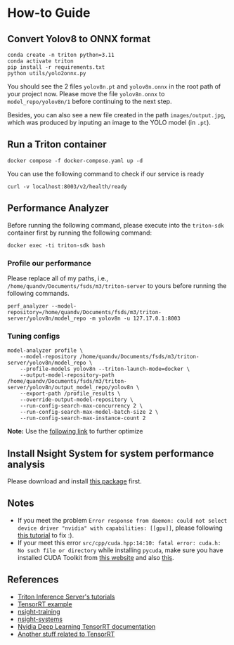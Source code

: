 # How-to Guide

## Convert Yolov8 to ONNX format

```shell
conda create -n triton python=3.11
conda activate triton
pip install -r requirements.txt
python utils/yolo2onnx.py
```

You should see the 2 files `yolov8n.pt` and `yolov8n.onnx` in the root path of your project now. Please move the file `yolov8n.onnx` to `model_repo/yolov8n/1` before continuing to the next step.

Besides, you can also see a new file created in the path `images/output.jpg`, which was produced by inputing an image to the YOLO model (in `.pt`).

## Run a Triton container

```shell
docker compose -f docker-compose.yaml up -d
```

You can use the following command to check if our service is ready
```shell
curl -v localhost:8003/v2/health/ready
```

## Performance Analyzer
Before running the following command, please execute into the `triton-sdk` container first by running the following command:
```shell
docker exec -ti triton-sdk bash
```

### Profile our performance
Please replace all of my paths, i.e., `/home/quandv/Documents/fsds/m3/triton-server` to yours before running the following commands.

```shell
perf_analyzer --model-repository=/home/quandv/Documents/fsds/m3/triton-server/yolov8n/model_repo -m yolov8n -u 127.17.0.1:8003
```

### Tuning configs
```shell
model-analyzer profile \
    --model-repository /home/quandv/Documents/fsds/m3/triton-server/yolov8n/model_repo \
    --profile-models yolov8n --triton-launch-mode=docker \
    --output-model-repository-path /home/quandv/Documents/fsds/m3/triton-server/yolov8n/output_model_repo/yolov8n \
    --export-path /profile_results \
    --override-output-model-repository \
    --run-config-search-max-concurrency 2 \
    --run-config-search-max-model-batch-size 2 \
    --run-config-search-max-instance-count 2
```

**Note:** Use the [following link](https://docs.nvidia.com/deeplearning/triton-inference-server/archives/triton_inference_server_220/user-guide/docs/optimization.html) to further optimize

## Install Nsight System for system performance analysis
Please download and install [this package](https://developer.nvidia.com/downloads/assets/tools/secure/nsight-systems/2023_3/nsight-systems-2023.3.1_2023.3.1.92-1_amd64.deb/) first.

## Notes
- If you meet the problem `Error response from daemon: could not select device driver "nvidia" with capabilities: [[gpu]]`, please following [this tutorial](https://askubuntu.com/a/1400480) to fix :).
- If your meet this error `src/cpp/cuda.hpp:14:10: fatal error: cuda.h: No such file or directory` while installing `pycuda`, make sure you have installed CUDA Toolkit from [this website](https://developer.nvidia.com/cuda-downloads) and also [this](https://askubuntu.com/a/1427396).

## References
- [Triton Inference Server's tutorials](https://github.com/triton-inference-server/tutorials)
- [TensorRT example](https://github.com/NVIDIA/TensorRT/blob/main/samples/python/yolov3_onnx/onnx_to_tensorrt.py)
- [nsight-training](https://github.com/NVIDIA/nsight-training)
- [nsight-systems](https://developer.nvidia.com/nsight-systems)
- [Nvidia Deep Learning TensorRT documentation](https://docs.nvidia.com/deeplearning/tensorrt/developer-guide/index.html)
- [Another stuff related to TensorRT](https://github.com/aimuch/iAI/tree/main)
